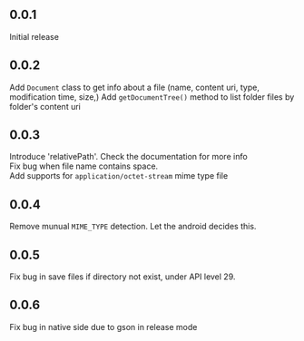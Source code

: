 ## 0.0.1

Initial release

## 0.0.2

Add `Document` class to get info about a file (name, content uri, type, modification time, size,)
Add `getDocumentTree()` method to list folder files by folder's content uri

## 0.0.3

Introduce 'relativePath'. Check the documentation for more info </br>
Fix bug when file name contains space. </br>
Add supports for `application/octet-stream` mime type file </br>

## 0.0.4

Remove munual `MIME_TYPE` detection. Let the android decides this.

## 0.0.5

Fix bug in save files if directory not exist, under API level 29.

## 0.0.6

Fix bug in native side due to gson in release mode